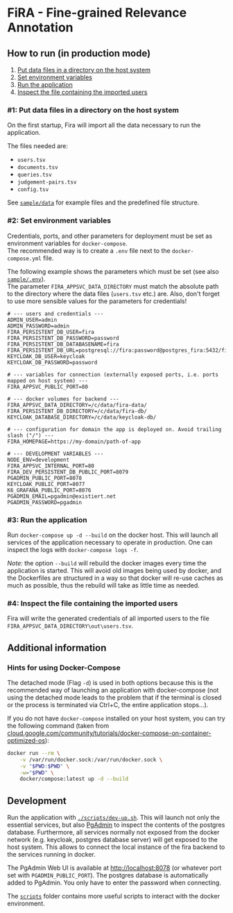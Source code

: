 # FiRA - Fine-grained Relevance Annotation

## How to run (in production mode)

1. [Put data files in a directory on the host system](##1:-Put-data-files-in-a-directory-on-the-host-system)
1. [Set environment variables](##2:-Set-environment-variables)
1. [Run the application](##3:-Run-the-application)
1. [Inspect the file containing the imported users](##4:-Inspect-the-file-containing-the-imported-users)

### #1: Put data files in a directory on the host system

On the first startup, Fira will import all the data necessary to run the application.

The files needed are:

- `users.tsv`
- `documents.tsv`
- `queries.tsv`
- `judgement-pairs.tsv`
- `config.tsv`

See [`sample/data`](sample/data) for example files and the predefined file structure.

### #2: Set environment variables

Credentials, ports, and other parameters for deployment must be set as environment variables for `docker-compose`.  
The recommended way is to create a `.env` file next to the `docker-compose.yml` file.

The following example shows the parameters which must be set (see also [`sample/.env`](sample/.env)).  
The parameter `FIRA_APPSVC_DATA_DIRECTORY` must match the absolute path to the directory where the data files (`users.tsv` etc.) are. Also, don't forget to use more sensible values for the parameters for credentials!

```properties
# --- users and credentials ---
ADMIN_USER=admin
ADMIN_PASSWORD=admin
FIRA_PERSISTENT_DB_USER=fira
FIRA_PERSISTENT_DB_PASSWORD=password
FIRA_PERSISTENT_DB_DATABASENAME=fira
FIRA_PERSISTENT_DB_URL=postgresql://fira:password@postgres_fira:5432/fira
KEYCLOAK_DB_USER=keycloak
KEYCLOAK_DB_PASSWORD=password

# --- variables for connection (externally exposed ports, i.e. ports mapped on host system) ---
FIRA_APPSVC_PUBLIC_PORT=80

# --- docker volumes for backend ---
FIRA_APPSVC_DATA_DIRECTORY=/c/data/fira-data/
FIRA_PERSISTENT_DB_DIRECTORY=/c/data/fira-db/
KEYCLOAK_DATABASE_DIRECTORY=/c/data/keycloak-db/

# --- configuration for domain the app is deployed on. Avoid trailing slash ("/") ---
FIRA_HOMEPAGE=https://my-domain/path-of-app

# --- DEVELOPMENT VARIABLES ---
NODE_ENV=development
FIRA_APPSVC_INTERNAL_PORT=80
FIRA_DEV_PERSISTENT_DB_PUBLIC_PORT=8079
PGADMIN_PUBLIC_PORT=8078
KEYCLOAK_PUBLIC_PORT=8077
K6_GRAFANA_PUBLIC_PORT=8076
PGADMIN_EMAIL=pgadmin@existiert.net
PGADMIN_PASSWORD=pgadmin
```

### #3: Run the application

Run `docker-compose up -d --build` on the docker host. This will launch all services of the application necessary to operate in production. One can inspect the logs with `docker-compose logs -f`.

_Note:_ the option `--build` will rebuild the docker images every time the application is started. This will avoid old images being used by docker, and the Dockerfiles are structured in a way so that docker will re-use caches as much as possible, thus the rebuild will take as little time as needed.

### #4: Inspect the file containing the imported users

Fira will write the generated credentials of all imported users to the file `FIRA_APPSVC_DATA_DIRECTORY\out\users.tsv`.

## Additional information

### Hints for using Docker-Compose

The detached mode (Flag `-d`) is used in both options because this is the recommended way of launching an application with docker-compose (not using the detached mode leads to the problem that if the terminal is closed or the process is terminated via Ctrl+C, the entire application stops...).

If you do not have `docker-compose` installed on your host system, you can try the following command (taken from [cloud.google.com/community/tutorials/docker-compose-on-container-optimized-os](https://cloud.google.com/community/tutorials/docker-compose-on-container-optimized-os)):

```bash
docker run --rm \
    -v /var/run/docker.sock:/var/run/docker.sock \
    -v "$PWD:$PWD" \
    -w="$PWD" \
    docker/compose:latest up -d --build
```

## Development

Run the application with [`./scripts/dev-up.sh`](./scripts/dev-up.sh).
This will launch not only the essential services, but also [PgAdmin](https://hub.docker.com/r/dpage/pgadmin4/) to inspect the contents of the postgres database.
Furthermore, all services normally not exposed from the docker network (e.g. keycloak, postgres database server) will get exposed to the host system.
This allows to connect the local instance of the fira backend to the services running in docker.

The PgAdmin Web UI is available at <http://localhost:8078> (or whatever port set with `PGADMIN_PUBLIC_PORT`). The postgres database is automatically added to PgAdmin. You only have to enter the password when connecting.

The [`scripts`](./scripts/) folder contains more useful scripts to interact with the docker environment.
